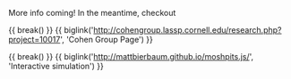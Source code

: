 More info coming! In the meantime, checkout

{{ break() }}
{{ biglink('http://cohengroup.lassp.cornell.edu/research.php?project=10017', 'Cohen Group Page') }}

{{ break() }}
{{ biglink('http://mattbierbaum.github.io/moshpits.js/', 'Interactive simulation') }}

